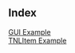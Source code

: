 ## Index

[GUI Example](https://github.com/NonSwag/TNLListener-Documentation/blob/main/gui.java)<br>
[TNLItem Example](https://github.com/NonSwag/TNLListener-Documentation/blob/main/item.java)
